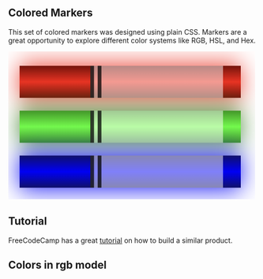 ## Colored Markers
This set of colored markers was designed using plain CSS. Markers are a great opportunity to explore different color systems like RGB, HSL, and Hex.  

<img src="https://github.com/DexTheFish/colored-markers/blob/master/markers.png?raw=true" width="500" height="300">





## Tutorial
FreeCodeCamp has a great [tutorial](https://www.freecodecamp.org/learn/2022/responsive-web-design/learn-css-colors-by-building-a-set-of-colored-markers/step-1) on how to build a similar product.

## Colors in rgb model

